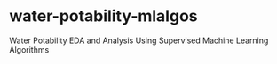 # water-potability-mlalgos
Water Potability EDA and Analysis Using Supervised Machine Learning Algorithms
